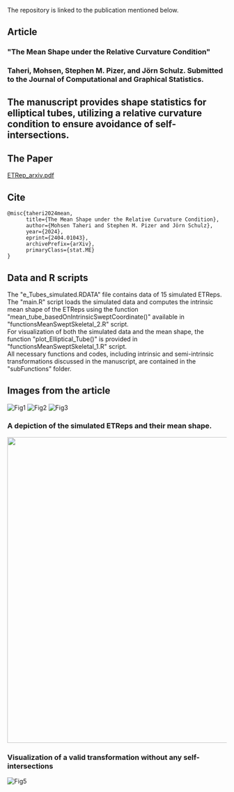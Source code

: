 The repository is linked to the publication mentioned below.

## Article
### "The Mean Shape under the Relative Curvature Condition"
### Taheri, Mohsen, Stephen M. Pizer, and Jörn Schulz. Submitted to the Journal of Computational and Graphical Statistics.

## The manuscript provides shape statistics for elliptical tubes, utilizing a relative curvature condition to ensure avoidance of self-intersections.

## The Paper
[ETRep_arxiv.pdf](https://github.com/MohsenTaheriShalmani/Elliptical_Tubes/files/14823254/ETRep_arxiv.pdf)

## Cite
```
@misc{taheri2024mean,
      title={The Mean Shape under the Relative Curvature Condition}, 
      author={Mohsen Taheri and Stephen M. Pizer and Jörn Schulz},
      year={2024},
      eprint={2404.01043},
      archivePrefix={arXiv},
      primaryClass={stat.ME}
}
```


## Data and R scripts
The "e_Tubes_simulated.RDATA" file contains data of 15 simulated ETReps.\
The "main.R" script loads the simulated data and computes the intrinsic mean shape of the ETReps using the function "mean_tube_basedOnIntrinsicSweptCoordinate()" available in "functionsMeanSweptSkeletal_2.R" script.\
For visualization of both the simulated data and the mean shape, the function "plot_Elliptical_Tube()" is provided in "functionsMeanSweptSkeletal_1.R" script.\
All necessary functions and codes, including intrinsic and semi-intrinsic transformations discussed in the manuscript, are contained in the "subFunctions" folder.


## Images from the article
![Fig1](https://github.com/MohsenTaheriShalmani/Elliptical_Tubes/assets/19237855/8afe4bf2-bd44-4a25-97f2-8ff6d6a18066)
![Fig2](https://github.com/MohsenTaheriShalmani/Elliptical_Tubes/assets/19237855/c59f7a7a-64d2-478a-ac87-7d2b349ab0cc)
![Fig3](https://github.com/MohsenTaheriShalmani/Elliptical_Tubes/assets/19237855/9baf836d-ebd9-4480-9ab1-20704e77054a)

### A depiction of the simulated ETReps and their mean shape.
<img src="https://github.com/MohsenTaheriShalmani/Elliptical_Tubes/assets/19237855/d5122c87-bead-4ebe-9c75-58d03f72b1de" width="700">

### Visualization of a valid transformation without any self-intersections
![Fig5](https://github.com/MohsenTaheriShalmani/Elliptical_Tubes/assets/19237855/5fd1b731-ea15-4cf3-9884-635b6989e735)




